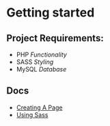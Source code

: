 # Getting started

## Project Requirements:
- PHP _Functionality_
- SASS _Styling_
- MySQL _Database_

## Docs
- [Creating A Page](docs/Creating%20Pages.md)
- [Using Sass](docs/Using%20Sass.md)
